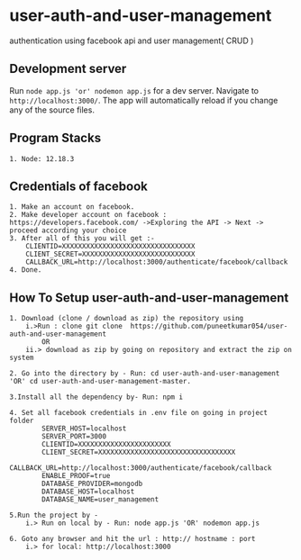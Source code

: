 # user-auth-and-user-management
authentication using facebook api and user management( CRUD )

## Development server

Run `node app.js 'or' nodemon app.js` for a dev server. Navigate to `http://localhost:3000/`. The app will automatically reload if you change any of the source files.

## Program Stacks 
    1. Node: 12.18.3

## Credentials of facebook
    1. Make an account on facebook.
    2. Make developer account on facebook : https://developers.facebook.com/ ->Exploring the API -> Next -> proceed according your choice
    3. After all of this you will get :-
        CLIENTID=XXXXXXXXXXXXXXXXXXXXXXXXXXXXXXXXX
        CLIENT_SECRET=XXXXXXXXXXXXXXXXXXXXXXXXXXXX
        CALLBACK_URL=http://localhost:3000/authenticate/facebook/callback
    4. Done.

## How To Setup user-auth-and-user-management
    1. Download (clone / download as zip) the repository using 
        i.>Run : clone git clone  https://github.com/puneetkumar054/user-auth-and-user-management
            OR
        ii.> download as zip by going on repository and extract the zip on system

    2. Go into the directory by - Run: cd user-auth-and-user-management 'OR' cd user-auth-and-user-management-master.

    3.Install all the dependency by- Run: npm i 

    4. Set all facebook credentials in .env file on going in project folder        
            SERVER_HOST=localhost
            SERVER_PORT=3000
            CLIENTID=XXXXXXXXXXXXXXXXXXXXXXX
            CLIENT_SECRET=XXXXXXXXXXXXXXXXXXXXXXXXXXXXXXXXXX
            CALLBACK_URL=http://localhost:3000/authenticate/facebook/callback
            ENABLE_PROOF=true
            DATABASE_PROVIDER=mongodb
            DATABASE_HOST=localhost
            DATABASE_NAME=user_management

    5.Run the project by - 
        i.> Run on local by - Run: node app.js 'OR' nodemon app.js

    6. Goto any browser and hit the url : http:// hostname : port
        i.> for local: http://localhost:3000